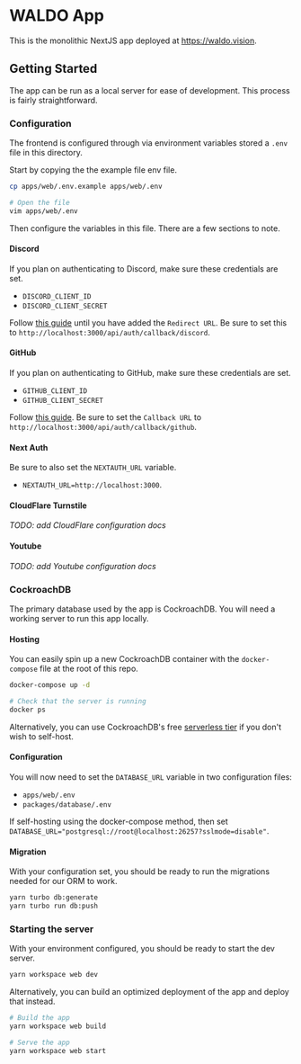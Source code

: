 # WALDO App

This is the monolithic NextJS app deployed at https://waldo.vision.

## Getting Started

The app can be run as a local server for ease of development. This process is fairly straightforward.

### Configuration

The frontend is configured through via environment variables stored a `.env` file in this directory.

Start by copying the the example file env file.

```bash
cp apps/web/.env.example apps/web/.env

# Open the file
vim apps/web/.env
```

Then configure the variables in this file. There are a few sections to note.

#### Discord

If you plan on authenticating to Discord, make sure these credentials are set.

- `DISCORD_CLIENT_ID`
- `DISCORD_CLIENT_SECRET`

Follow [this guide](https://discordjs.guide/oauth2/#getting-an-oauth2-url) until you have added the `Redirect URL`. Be sure to set this to `http://localhost:3000/api/auth/callback/discord`.

#### GitHub

If you plan on authenticating to GitHub, make sure these credentials are set.

- `GITHUB_CLIENT_ID`
- `GITHUB_CLIENT_SECRET`

Follow [this guide](https://docs.github.com/en/developers/apps/building-oauth-apps/creating-an-oauth-app). Be sure to set the `Callback URL` to `http://localhost:3000/api/auth/callback/github`.

#### Next Auth

Be sure to also set the `NEXTAUTH_URL` variable.

- `NEXTAUTH_URL=http://localhost:3000`.

#### CloudFlare Turnstile

_TODO: add CloudFlare configuration docs_

#### Youtube

_TODO: add Youtube configuration docs_

### CockroachDB

The primary database used by the app is CockroachDB. You will need a working server to run this app locally.

#### Hosting

You can easily spin up a new CockroachDB container with the `docker-compose` file at the root of this repo.

```bash
docker-compose up -d

# Check that the server is running
docker ps
```

Alternatively, you can use CockroachDB's free [serverless tier](https://www.cockroachlabs.com/get-started-cockroachdb/) if you don't wish to self-host.

#### Configuration

You will now need to set the `DATABASE_URL` variable in two configuration files:

- `apps/web/.env`
- `packages/database/.env`

If self-hosting using the docker-compose method, then set `DATABASE_URL="postgresql://root@localhost:26257?sslmode=disable"`.

#### Migration

With your configuration set, you should be ready to run the migrations needed for our ORM to work.

```bash
yarn turbo db:generate
yarn turbo run db:push
```

### Starting the server

With your environment configured, you should be ready to start the dev server.

```bash
yarn workspace web dev
```

Alternatively, you can build an optimized deployment of the app and deploy that instead.

```bash
# Build the app
yarn workspace web build

# Serve the app
yarn workspace web start
```
